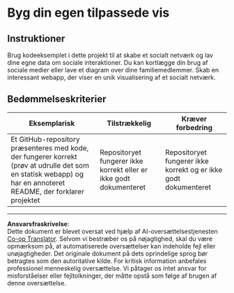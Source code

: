 <!--
CO_OP_TRANSLATOR_METADATA:
{
  "original_hash": "e56df4c0f49357e30ac8fc77aa439dd4",
  "translation_date": "2025-08-26T22:45:54+00:00",
  "source_file": "3-Data-Visualization/13-meaningful-visualizations/assignment.md",
  "language_code": "da"
}
-->
# Byg din egen tilpassede vis

## Instruktioner

Brug kodeeksemplet i dette projekt til at skabe et socialt netværk og lav dine egne data om sociale interaktioner. Du kan kortlægge din brug af sociale medier eller lave et diagram over dine familiemedlemmer. Skab en interessant webapp, der viser en unik visualisering af et socialt netværk.

## Bedømmelseskriterier

Eksemplarisk | Tilstrækkelig | Kræver forbedring
--- | --- | --- |
Et GitHub-repository præsenteres med kode, der fungerer korrekt (prøv at udrulle det som en statisk webapp) og har en annoteret README, der forklarer projektet | Repositoryet fungerer ikke korrekt eller er ikke godt dokumenteret | Repositoryet fungerer ikke korrekt og er ikke godt dokumenteret

---

**Ansvarsfraskrivelse**:  
Dette dokument er blevet oversat ved hjælp af AI-oversættelsestjenesten [Co-op Translator](https://github.com/Azure/co-op-translator). Selvom vi bestræber os på nøjagtighed, skal du være opmærksom på, at automatiserede oversættelser kan indeholde fejl eller unøjagtigheder. Det originale dokument på dets oprindelige sprog bør betragtes som den autoritative kilde. For kritisk information anbefales professionel menneskelig oversættelse. Vi påtager os intet ansvar for misforståelser eller fejltolkninger, der måtte opstå som følge af brugen af denne oversættelse.